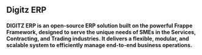 ## Digitz ERP

#### DIGITZ ERP is an open-source ERP solution built on the powerful Frappe Framework, designed to serve the unique needs of SMEs in the Services, Contracting, and Trading industries. It delivers a flexible, modular, and scalable system to efficiently manage end-to-end business operations.
